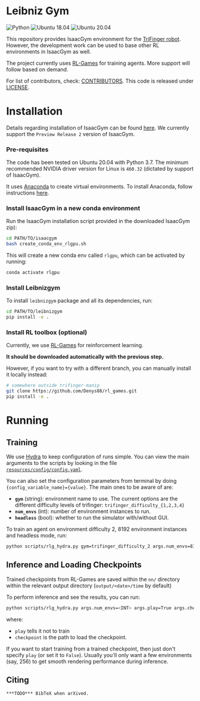 # Leibniz Gym

![Python](https://img.shields.io/badge/python-3.7-blue.svg)
![Ubuntu 18.04](https://img.shields.io/badge/ubuntu-18.04-orange.svg)
![Ubuntu 20.04](https://img.shields.io/badge/ubuntu-20.04-orange.svg)

This repository provides IsaacGym environment for the [TriFinger robot](https://sites.google.com/view/trifinger/home-page). However,
the development work can be used to base other RL environments in IsaacGym as well.

The project currently uses [RL-Games](https://github.com/Denys88/rl_games) for training agents.
More support will follow based on demand.

For list of contributors, check: [CONTRIBUTORS](CONTRIBUTORS). This code is released under [LICENSE](LICENSE).

# Installation

Details regarding installation of IsaacGym can be found [here](https://developer.nvidia.com/isaac-gym). We currently support the `Preview Release 2` version of IsaacGym.

### Pre-requisites

The code has been tested on Ubuntu 20.04 with Python 3.7. The minimum recommended NVIDIA driver
version for Linux is `460.32` (dictated by support of IsaacGym).

It uses [Anaconda](https://www.anaconda.com/) to create virtual environments.
To install Anaconda, follow instructions [here](https://docs.anaconda.com/anaconda/install/linux/).

### Install IsaacGym in a new conda environment

Run the IsaacGym installation script provided in the downloaded IsaacGym zip):

```bash
cd PATH/TO/isaacgym
bash create_conda_env_rlgpu.sh
```

This will create a new conda env called `rlgpu`, which can be activated by running:

```bash
conda activate rlgpu
```

### Install Leibnizgym

To install `leibnizgym` package and all its dependencies, run:
```bash
cd PATH/TO/leibnizgym
pip install -e .
```

### Install RL toolbox (optional)

Currently, we use [RL-Games](https://github.com/Denys88/rl_games) for reinforcement learning.

**It should be downloaded automatically with the previous step.**

However, if you want to try with a different branch, you can manually install it locally instead:

```bash
# somewhere outside trifinger-manip
git clone https://github.com/Denys88/rl_games.git
pip install -e .
```

# Running

## Training

We use [Hydra](https://hydra.cc/docs/intro/) to keep configuration of runs simple. You can view the main arguments to the scripts by looking in the file [`resources/config/config.yaml`](resources/config/config.yaml).

You can also set the configuration parameters from terminal by doing `{config_variable_name}={value}`. The main ones to be aware of are:

* **`gym`** (string): environment name to use. The current options are the different difficulty levels of trifinger: `trifinger_difficulty_{1,2,3,4}`
* **`num_envs`** (int): number of environment instances to run.
* **`headless`** (bool): whether to run the simulator with/without GUI.

To train an agent on environment difficulty 2, 8192 environment instances and headless mode, run:

```bash
python scripts/rlg_hydra.py gym=trifinger_difficulty_2 args.num_envs=8192 args.headless=True
```


## Inference and Loading Checkpoints

Trained checkpoints from RL-Games are saved within the `nn/` directory within the relevant output directory (`output/<date>/time` by default)

To perform inference and see the results, you can run:

```bash
python scripts/rlg_hydra.py args.num_envs=<INT> args.play=True args.checkpoint=/path/to/checkpoint.pth args.headless=False
```

where:
- `play` tells it not to train
- `checkpoint` is the path to load the checkpoint.

If you want to start training from a trained checkpoint, then just don't specify `play` (or set it to `False`). Usually you'll only want a few environments (say, 256) to get smooth rendering performance during inference.


## Citing

```
***TODO*** BibTeX when arXived.
```
